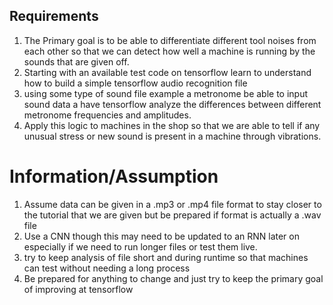## Requirements

1. The Primary goal is to be able to differentiate different tool noises from each other so that we can detect how well a machine is running by the sounds that are given off.
2. Starting with an available test code on tensorflow learn to understand how to build a simple tensorflow audio recognition file
3. using some type of sound file example a metronome be able to input sound data a have tensorflow analyze the differences between different metronome frequencies and amplitudes.
4. Apply this logic to machines in the shop so that we are able to tell if any unusual stress or new sound is present in a machine through vibrations.


# Information/Assumption

1. Assume data can be given in a .mp3 or .mp4 file format to stay closer to the tutorial that we are given but be prepared if format is actually a .wav file
2. Use a CNN though this may need to be updated to an RNN later on especially if we need to run longer files or test them live.
3. try to keep analysis of file short and during runtime so that machines can test without needing a long process
4. Be prepared for anything to change and just try to keep the primary goal of improving at tensorflow